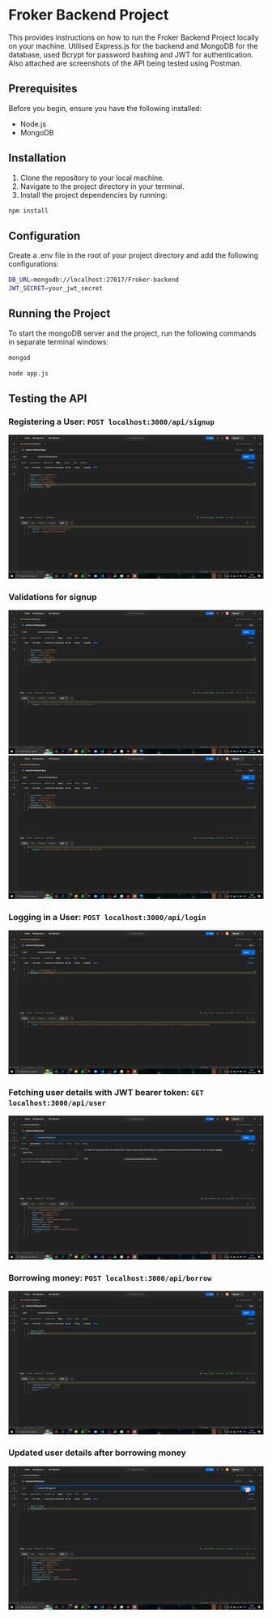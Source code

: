 # Froker Backend Project

This provides instructions on how to run the Froker Backend Project locally on your machine. 
Utilised Express.js for the backend and MongoDB for the database, used Bcrypt for password hashing and JWT for authentication.
Also attached are screenshots of the API being tested using Postman.

## Prerequisites

Before you begin, ensure you have the following installed:
- Node.js
- MongoDB

## Installation

1. Clone the repository to your local machine.
2. Navigate to the project directory in your terminal.
3. Install the project dependencies by running:

```sh
npm install
```

## Configuration

Create a .env file in the root of your project directory and add the following configurations:

```sh
DB_URL=mongodb://localhost:27017/Froker-backend
JWT_SECRET=your_jwt_secret
```

## Running the Project
To start the mongoDB server and the project, run the following commands in separate terminal windows:
```sh
mongod
```

```sh
node app.js
```

## Testing the API

### Registering a User: ```POST localhost:3000/api/signup```
![Screenshot of /signup](/test_screenshots/Register_success.png)

### Validations for signup
![Screenshot of /signupfail1](/test_screenshots/Register_fail1.png)
![Screenshot of /signupfail2](/test_screenshots/Register_fail2.png)

### Logging in a User: ```POST localhost:3000/api/login```
![Screenshot of /login](/test_screenshots/Login.png)

### Fetching user details with JWT bearer token: ```GET localhost:3000/api/user```
![Screenshot of /user](/test_screenshots/user_details.png)

### Borrowing money: ```POST localhost:3000/api/borrow```
![Screenshot of /borrow](/test_screenshots/borrow.png)

### Updated user details after borrowing money
![Screenshot of /user](/test_screenshots/updated_details.png)

